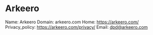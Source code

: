 
# Arkeero

Name: Arkeero
Domain: arkeero.com
Home: https://arkeero.com/
Privacy_policy: https://arkeero.com/privacy/
Email: dpd@arkeero.com
